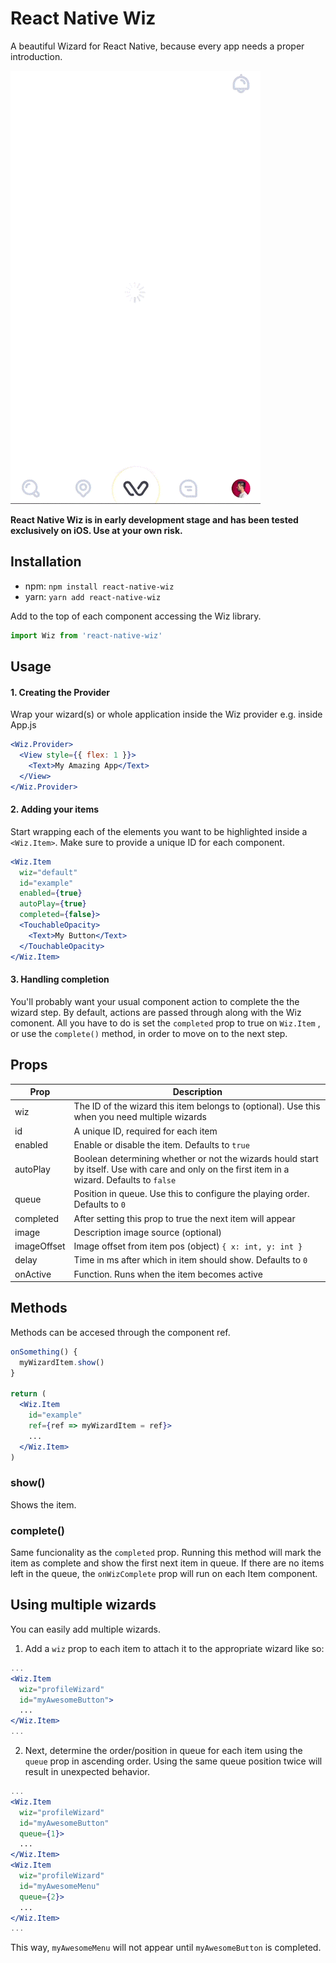# React Native Wiz
A beautiful Wizard for React Native, because every app needs a proper introduction.

![React Native Wiz Preview](example/wiz.gif)

**React Native Wiz is in early development stage and has been tested exclusively on iOS. Use at your own risk.**
 
Installation
--- 
* npm: `npm install react-native-wiz`
* yarn: `yarn add react-native-wiz`

Add to the top of each component accessing the Wiz library.

```jsx
import Wiz from 'react-native-wiz'
```
 
Usage
---

#### 1. Creating the Provider
Wrap your wizard(s) or whole application inside the Wiz provider e.g. inside App.js
```jsx
<Wiz.Provider>
  <View style={{ flex: 1 }}>
    <Text>My Amazing App</Text>
  </View>
</Wiz.Provider>
```

#### 2. Adding your items
Start wrapping each of the elements you want to be highlighted inside a `<Wiz.Item>`. Make sure to provide a unique ID for each component.
```jsx
<Wiz.Item
  wiz="default"
  id="example"
  enabled={true}
  autoPlay={true}
  completed={false}>
  <TouchableOpacity>
    <Text>My Button</Text>
  </TouchableOpacity>
</Wiz.Item>
```

#### 3. Handling completion
You'll probably want your usual component action to complete the the wizard step. By default, actions are passed through along with the Wiz comonent. All you have to do is set the `completed` prop to true on `Wiz.Item` , or use the `complete()` method, in order to move on to the next step.

Props
---

| Prop          | Description   |
| ------------- | ------------- |
| wiz           | The ID of the wizard this item belongs to (optional). Use this when you need multiple wizards |
| id            | A unique ID, required for each item |
| enabled       | Enable or disable the item. Defaults to `true` |
| autoPlay      | Boolean determining whether or not the wizards hould start by itself. Use with care and only on the first item in a wizard. Defaults to `false` | 
| queue         | Position in queue. Use this to configure the playing order. Defaults to `0` |
| completed     | After setting this prop to true the next item will appear |
| image         | Description image source (optional) |
| imageOffset   | Image offset from item pos (object) `{ x: int, y: int }` |
| delay         | Time in ms after which in item should show. Defaults to `0` |
| onActive      | Function. Runs when the item becomes active |

Methods
---

Methods can be accesed through the component ref.

```jsx
onSomething() {
  myWizardItem.show()
}

return (
  <Wiz.Item  
    id="example"
    ref={ref => myWizardItem = ref}>
    ...
  </Wiz.Item>
)
```

### show()
Shows the item.

### complete()
Same funcionality as the `completed` prop. Running this method will mark the item as complete and show the first next item in queue. If there are no items left in the queue, the `onWizComplete` prop will run on each Item component.

Using multiple wizards
---

You can easily add multiple wizards.

1. Add a `wiz` prop to each item to attach it to the appropriate wizard like so:

```jsx
...
<Wiz.Item
  wiz="profileWizard"
  id="myAwesomeButton">
  ...
</Wiz.Item>
...
```

2. Next, determine the order/position in queue for each item using the `queue` prop in ascending order. Using the same queue position twice will result in unexpected behavior.

```jsx
...
<Wiz.Item
  wiz="profileWizard"
  id="myAwesomeButton"
  queue={1}>
  ...
</Wiz.Item>
<Wiz.Item
  wiz="profileWizard"
  id="myAwesomeMenu"
  queue={2}>
  ...
</Wiz.Item>
...
```

This way, `myAwesomeMenu` will not appear until `myAwesomeButton` is completed.
